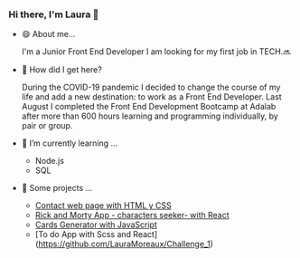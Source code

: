 ### Hi there, I'm Laura 👋

- 😄 About me...

  I'm a Junior Front End Developer I am looking for my first job in TECH.:soon:

- 🌱 How did I get here?
  
  During the COVID-19 pandemic I decided to change the course of my life and add a new destination: to work as a Front End Developer.
  Last August I completed the Front End Development Bootcamp at Adalab after more than 600 hours learning and programming individually, by pair or group. 

- 🔭 I’m currently learning ...

  - Node.js
  - SQL

- :open_file_folder: Some projects ...
  
  - [Contact web page with HTML y CSS](https://lauramoreaux.github.io/Project-Promo-J-Modulo-1-Team-7-Kappa)
  - [Rick and Morty App - characters seeker- with React](https://lauramoreaux.github.io/modulo-3-evaluacion-final-LauraMoreaux/#/)
  - [Cards Generator with JavaScript](https://lauramoreaux.github.io/project-promo-j-module-2-team-8-afternoon/)
  - [To do App with Scss and React] (https://github.com/LauraMoreaux/Challenge_1)
